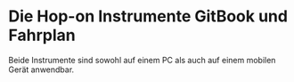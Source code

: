# Die Hop-on Instrumente GitBook und Fahrplan

Beide Instrumente sind sowohl auf einem PC als auch auf einem mobilen Gerät anwendbar.

